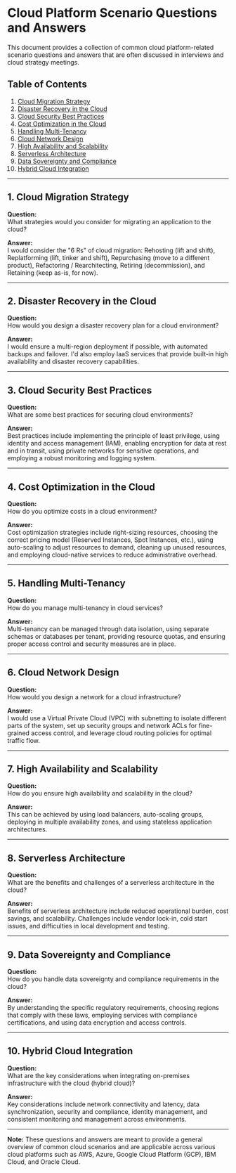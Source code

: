 # Cloud Platform Scenario Questions and Answers

This document provides a collection of common cloud platform-related scenario questions and answers that are often discussed in interviews and cloud strategy meetings.

## Table of Contents

1. [Cloud Migration Strategy](#1-cloud-migration-strategy)
2. [Disaster Recovery in the Cloud](#2-disaster-recovery-in-the-cloud)
3. [Cloud Security Best Practices](#3-cloud-security-best-practices)
4. [Cost Optimization in the Cloud](#4-cost-optimization-in-the-cloud)
5. [Handling Multi-Tenancy](#5-handling-multi-tenancy)
6. [Cloud Network Design](#6-cloud-network-design)
7. [High Availability and Scalability](#7-high-availability-and-scalability)
8. [Serverless Architecture](#8-serverless-architecture)
9. [Data Sovereignty and Compliance](#9-data-sovereignty-and-compliance)
10. [Hybrid Cloud Integration](#10-hybrid-cloud-integration)

---

## 1. Cloud Migration Strategy

**Question:**  
What strategies would you consider for migrating an application to the cloud?

**Answer:**  
I would consider the "6 Rs" of cloud migration: Rehosting (lift and shift), Replatforming (lift, tinker and shift), Repurchasing (move to a different product), Refactoring / Rearchitecting, Retiring (decommission), and Retaining (keep as-is, for now).

---

## 2. Disaster Recovery in the Cloud

**Question:**  
How would you design a disaster recovery plan for a cloud environment?

**Answer:**  
I would ensure a multi-region deployment if possible, with automated backups and failover. I'd also employ IaaS services that provide built-in high availability and disaster recovery capabilities.

---

## 3. Cloud Security Best Practices

**Question:**  
What are some best practices for securing cloud environments?

**Answer:**  
Best practices include implementing the principle of least privilege, using identity and access management (IAM), enabling encryption for data at rest and in transit, using private networks for sensitive operations, and employing a robust monitoring and logging system.

---

## 4. Cost Optimization in the Cloud

**Question:**  
How do you optimize costs in a cloud environment?

**Answer:**  
Cost optimization strategies include right-sizing resources, choosing the correct pricing model (Reserved Instances, Spot Instances, etc.), using auto-scaling to adjust resources to demand, cleaning up unused resources, and employing cloud-native services to reduce administrative overhead.

---

## 5. Handling Multi-Tenancy

**Question:**  
How do you manage multi-tenancy in cloud services?

**Answer:**  
Multi-tenancy can be managed through data isolation, using separate schemas or databases per tenant, providing resource quotas, and ensuring proper access control and security measures are in place.

---

## 6. Cloud Network Design

**Question:**  
How would you design a network for a cloud infrastructure?

**Answer:**  
I would use a Virtual Private Cloud (VPC) with subnetting to isolate different parts of the system, set up security groups and network ACLs for fine-grained access control, and leverage cloud routing policies for optimal traffic flow.

---

## 7. High Availability and Scalability

**Question:**  
How do you ensure high availability and scalability in the cloud?

**Answer:**  
This can be achieved by using load balancers, auto-scaling groups, deploying in multiple availability zones, and using stateless application architectures.

---

## 8. Serverless Architecture

**Question:**  
What are the benefits and challenges of a serverless architecture in the cloud?

**Answer:**  
Benefits of serverless architecture include reduced operational burden, cost savings, and scalability. Challenges include vendor lock-in, cold start issues, and difficulties in local development and testing.

---

## 9. Data Sovereignty and Compliance

**Question:**  
How do you handle data sovereignty and compliance requirements in the cloud?

**Answer:**  
By understanding the specific regulatory requirements, choosing regions that comply with these laws, employing services with compliance certifications, and using data encryption and access controls.

---

## 10. Hybrid Cloud Integration

**Question:**  
What are the key considerations when integrating on-premises infrastructure with the cloud (hybrid cloud)?

**Answer:**  
Key considerations include network connectivity and latency, data synchronization, security and compliance, identity management, and consistent monitoring and management across environments.

---

**Note:** These questions and answers are meant to provide a general overview of common cloud scenarios and are applicable across various cloud platforms such as AWS, Azure, Google Cloud Platform (GCP), IBM Cloud, and Oracle Cloud.
